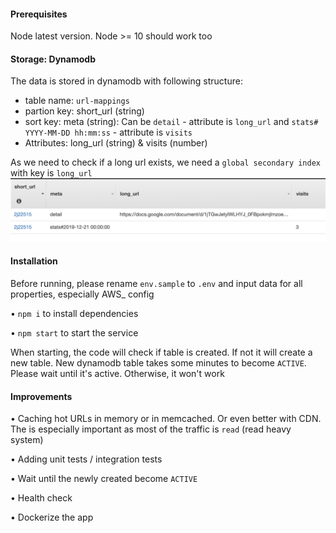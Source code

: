 #### Prerequisites

Node latest version. Node >= 10 should work too

#### Storage: Dynamodb

The data is stored in dynamodb with following structure:

-   table name: `url-mappings`
-   partion key: short_url (string)
-   sort key: meta (string): Can be `detail` - attribute is `long_url` and `stats# YYYY-MM-DD hh:mm:ss` - attribute is `visits`
-   Attributes: long_url (string) & visits (number)

As we need to check if a long url exists, we need a `global secondary index` with key is `long_url`
![schema](/url_mappings.png)

#### Installation

Before running, please rename `env.sample` to `.env` and input data for all properties, especially AWS\_ config

• `npm i` to install dependencies

• `npm start` to start the service

When starting, the code will check if table is created. If not it will create a new table. New dynamodb table takes some minutes to become `ACTIVE`. Please wait until it's active. Otherwise, it won't work

#### Improvements

• Caching hot URLs in memory or in memcached. Or even better with CDN. The is especially important as most of the traffic is `read` (read heavy system)

• Adding unit tests / integration tests

• Wait until the newly created become `ACTIVE`

• Health check

• Dockerize the app
